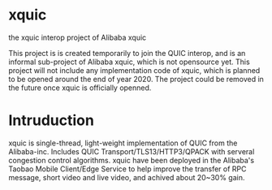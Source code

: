 # xquic
the xquic interop project of Alibaba xquic

This project is is created temporarily to join the QUIC interop, and is an informal sub-project of Alibaba xquic, which is not opensource yet.
This project will not include any implementation code of xquic, which is planned to be opened around the end of year 2020. The project could be removed in the future once xquic is officially openned.

# Intruduction
xquic is single-thread, light-weight implementation of QUIC from the Alibaba-inc. Includes QUIC Transport/TLS13/HTTP3/QPACK with serveral congestion control algorithms.
xquic have been deployed in the Alibaba's Taobao Mobile Client/Edge Service to help improve the transfer of RPC message, short video and live video, and achived about 20~30% gain.
